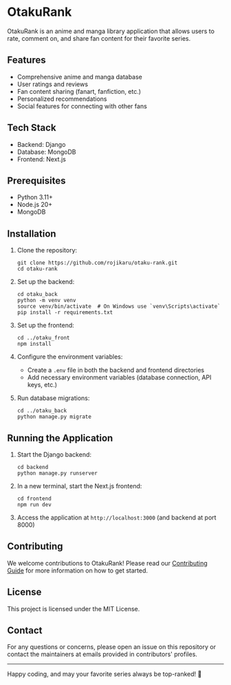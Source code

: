 # OtakuRank

OtakuRank is an anime and manga library application that allows users to rate, comment on, and share fan content for their favorite series.

## Features

- Comprehensive anime and manga database
- User ratings and reviews
- Fan content sharing (fanart, fanfiction, etc.)
- Personalized recommendations
- Social features for connecting with other fans

## Tech Stack

- Backend: Django
- Database: MongoDB
- Frontend: Next.js

## Prerequisites

- Python 3.11+
- Node.js 20+
- MongoDB

## Installation

1. Clone the repository:
   ```
   git clone https://github.com/rojikaru/otaku-rank.git
   cd otaku-rank
   ```

2. Set up the backend:
   ```
   cd otaku_back
   python -m venv venv
   source venv/bin/activate  # On Windows use `venv\Scripts\activate`
   pip install -r requirements.txt
   ```

3. Set up the frontend:
   ```
   cd ../otaku_front
   npm install
   ```

4. Configure the environment variables:
   - Create a `.env` file in both the backend and frontend directories
   - Add necessary environment variables (database connection, API keys, etc.)

5. Run database migrations:
   ```
   cd ../otaku_back
   python manage.py migrate
   ```

## Running the Application

1. Start the Django backend:
   ```
   cd backend
   python manage.py runserver
   ```

2. In a new terminal, start the Next.js frontend:
   ```
   cd frontend
   npm run dev
   ```

3. Access the application at `http://localhost:3000` (and backend at port 8000)

## Contributing

We welcome contributions to OtakuRank! Please read our [Contributing Guide](CONTRIBUTING.md) for more information on how to get started.

## License

This project is licensed under the MIT License.

## Contact

For any questions or concerns, please open an issue on this repository or contact the maintainers at emails provided in contributors' profiles.

---

Happy coding, and may your favorite series always be top-ranked! 🌟
